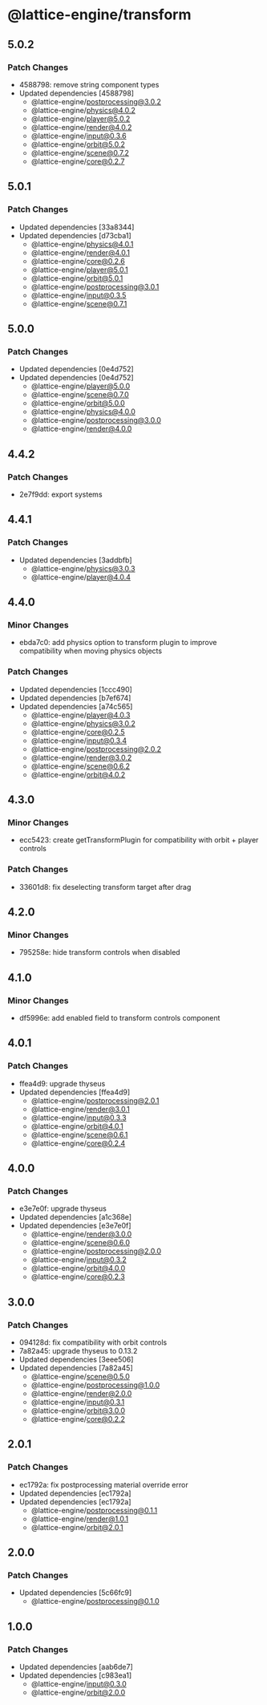 # @lattice-engine/transform

## 5.0.2

### Patch Changes

- 4588798: remove string component types
- Updated dependencies [4588798]
  - @lattice-engine/postprocessing@3.0.2
  - @lattice-engine/physics@4.0.2
  - @lattice-engine/player@5.0.2
  - @lattice-engine/render@4.0.2
  - @lattice-engine/input@0.3.6
  - @lattice-engine/orbit@5.0.2
  - @lattice-engine/scene@0.7.2
  - @lattice-engine/core@0.2.7

## 5.0.1

### Patch Changes

- Updated dependencies [33a8344]
- Updated dependencies [d73cba1]
  - @lattice-engine/physics@4.0.1
  - @lattice-engine/render@4.0.1
  - @lattice-engine/core@0.2.6
  - @lattice-engine/player@5.0.1
  - @lattice-engine/orbit@5.0.1
  - @lattice-engine/postprocessing@3.0.1
  - @lattice-engine/input@0.3.5
  - @lattice-engine/scene@0.7.1

## 5.0.0

### Patch Changes

- Updated dependencies [0e4d752]
- Updated dependencies [0e4d752]
  - @lattice-engine/player@5.0.0
  - @lattice-engine/scene@0.7.0
  - @lattice-engine/orbit@5.0.0
  - @lattice-engine/physics@4.0.0
  - @lattice-engine/postprocessing@3.0.0
  - @lattice-engine/render@4.0.0

## 4.4.2

### Patch Changes

- 2e7f9dd: export systems

## 4.4.1

### Patch Changes

- Updated dependencies [3addbfb]
  - @lattice-engine/physics@3.0.3
  - @lattice-engine/player@4.0.4

## 4.4.0

### Minor Changes

- ebda7c0: add physics option to transform plugin to improve compatibility when moving physics objects

### Patch Changes

- Updated dependencies [1ccc490]
- Updated dependencies [b7ef674]
- Updated dependencies [a74c565]
  - @lattice-engine/player@4.0.3
  - @lattice-engine/physics@3.0.2
  - @lattice-engine/core@0.2.5
  - @lattice-engine/input@0.3.4
  - @lattice-engine/postprocessing@2.0.2
  - @lattice-engine/render@3.0.2
  - @lattice-engine/scene@0.6.2
  - @lattice-engine/orbit@4.0.2

## 4.3.0

### Minor Changes

- ecc5423: create getTransformPlugin for compatibility with orbit + player controls

### Patch Changes

- 33601d8: fix deselecting transform target after drag

## 4.2.0

### Minor Changes

- 795258e: hide transform controls when disabled

## 4.1.0

### Minor Changes

- df5996e: add enabled field to transform controls component

## 4.0.1

### Patch Changes

- ffea4d9: upgrade thyseus
- Updated dependencies [ffea4d9]
  - @lattice-engine/postprocessing@2.0.1
  - @lattice-engine/render@3.0.1
  - @lattice-engine/input@0.3.3
  - @lattice-engine/orbit@4.0.1
  - @lattice-engine/scene@0.6.1
  - @lattice-engine/core@0.2.4

## 4.0.0

### Patch Changes

- e3e7e0f: upgrade thyseus
- Updated dependencies [a1c368e]
- Updated dependencies [e3e7e0f]
  - @lattice-engine/render@3.0.0
  - @lattice-engine/scene@0.6.0
  - @lattice-engine/postprocessing@2.0.0
  - @lattice-engine/input@0.3.2
  - @lattice-engine/orbit@4.0.0
  - @lattice-engine/core@0.2.3

## 3.0.0

### Patch Changes

- 094128d: fix compatibility with orbit controls
- 7a82a45: upgrade thyseus to 0.13.2
- Updated dependencies [3eee506]
- Updated dependencies [7a82a45]
  - @lattice-engine/scene@0.5.0
  - @lattice-engine/postprocessing@1.0.0
  - @lattice-engine/render@2.0.0
  - @lattice-engine/input@0.3.1
  - @lattice-engine/orbit@3.0.0
  - @lattice-engine/core@0.2.2

## 2.0.1

### Patch Changes

- ec1792a: fix postprocessing material override error
- Updated dependencies [ec1792a]
- Updated dependencies [ec1792a]
  - @lattice-engine/postprocessing@0.1.1
  - @lattice-engine/render@1.0.1
  - @lattice-engine/orbit@2.0.1

## 2.0.0

### Patch Changes

- Updated dependencies [5c66fc9]
  - @lattice-engine/postprocessing@0.1.0

## 1.0.0

### Patch Changes

- Updated dependencies [aab6de7]
- Updated dependencies [c983ea1]
  - @lattice-engine/input@0.3.0
  - @lattice-engine/orbit@2.0.0

